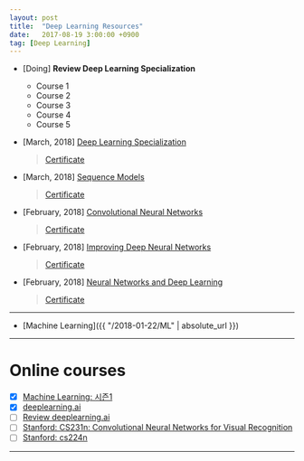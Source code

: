 ```yaml
---
layout: post
title:  "Deep Learning Resources"
date:   2017-08-19 3:00:00 +0900
tag: [Deep Learning]
---
```


- [Doing] **Review Deep Learning Specialization**
  - Course 1
  - Course 2
  - Course 3
  - Course 4
  - Course 5
    >

- [March, 2018] [Deep Learning Specialization](https://www.coursera.org/specializations/deep-learning)
  > [Certificate](https://www.coursera.org/account/accomplishments/specialization/certificate/M5VPTPT432D9)

- [March, 2018] [Sequence Models](https://www.coursera.org/learn/nlp-sequence-models)
  > [Certificate](https://www.coursera.org/account/accomplishments/certificate/46WZSDQANSWQ)

- [February, 2018] [Convolutional Neural Networks](https://www.coursera.org/learn/convolutional-neural-networks)
  > [Certificate](https://www.coursera.org/account/accomplishments/certificate/QF25BUHDES9Z)

- [February, 2018] [Improving Deep Neural Networks](https://www.coursera.org/learn/deep-neural-network)
  > [Certificate](https://www.coursera.org/account/accomplishments/certificate/4DHRY28Q4TPH)

- [February, 2018] [Neural Networks and Deep Learning](https://www.coursera.org/learn/neural-networks-deep-learning)
  > [Certificate](https://www.coursera.org/account/accomplishments/certificate/X5VLF5A5NXCS)

---

- [Machine Learning]({{ "/2018-01-22/ML" | absolute_url }})

---

# Online courses

- [x] [Machine Learning: 시즌1](https://hunkim.github.io/ml/)
- [x] [deeplearning.ai](https://www.deeplearning.ai/)
- [ ] [Review deeplearning.ai](https://www.deeplearning.ai/)
- [ ] [Stanford: CS231n: Convolutional Neural Networks for Visual Recognition](http://cs231n.stanford.edu/)
- [ ] [Stanford: cs224n](http://web.stanford.edu/class/cs224n/syllabus.html)

---
